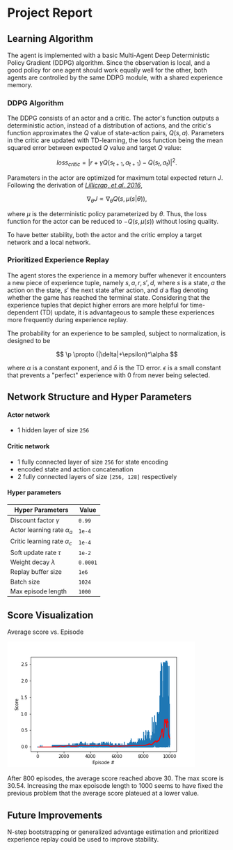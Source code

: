 # Project Report

## Learning Algorithm

The agent is implemented with a basic Multi-Agent Deep Deterministic Policy Gradient (DDPG) algorithm. Since the observation is local, and a good policy for one agent should work equally well for the other, both agents are controlled by the same DDPG module, with a shared experience memory.

### DDPG Algorithm

The DDPG consists of an actor and a critic. The actor's function outputs a deterministic action, instead of a distribution of actions, and the critic's function approximates the $Q$ value of state-action pairs, $Q(s, a)$. Parameters in the critic are updated with TD-learning, the loss function being the mean squared error between expected $Q$ value and target $Q$ value:

$$
loss_{critic} = |r+\gamma Q(s_{t+1}, a_{t+1}) - Q(s_t ,a_t)|^2.
$$

Parameters in the actor are optimized for maximum total expected return $J$. Following the derivation of [*Lillicrap, et al. 2016*](https://arxiv.org/abs/1509.02971), 

$$
\nabla_\theta J \propto \nabla_\theta Q(s, \mu(s|\theta)),
$$

where $\mu$ is the deterministic policy parameterized by $\theta$. Thus, the loss function for the actor can be reduced to $-Q(s, \mu(s))$ without losing quality.

To have better stability, both the actor and the critic employ a target network and a local network.

### Prioritized Experience Replay

The agent stores the experience in a memory buffer whenever it encounters a new piece of experience tuple, namely $s, a, r, s', d$, where $s$ is a state, $a$ the action on the state, $s'$ the next state after action, and $d$ a flag denoting whether the game has reached the terminal state. Considering that the experience tuples that depict higher errors are more helpful for time-dependent (TD) update, it is advantageous to sample these experiences more frequently during experience replay. 

The probability for an experience to be sampled, subject to normalization, is designed to be

$$
\p \propto (|\delta|+\epsilon)^\alpha
$$

where $\alpha$ is a constant exponent, and $\delta$ is the TD error. $\epsilon$ is a small constant that prevents a "perfect" experience with $0$ from never being selected.

## Network Structure and Hyper Parameters

#### Actor network

- 1 hidden layer of size `256`

#### Critic network

- 1 fully connected layer of size `256` for state encoding
- encoded state and action concatenation
- 2 fully connected layers of size `[256, 128]` respectively

#### Hyper parameters

|Hyper Parameters|Value|
|---|----|
|Discount factor $\gamma$| `0.99`|
|Actor learning rate $\alpha_a$|`1e-4`|
|Critic learning rate $\alpha_c$|`1e-4`|
|Soft update rate $\tau$|`1e-2`|
|Weight decay $\lambda$|`0.0001`|
|Replay buffer size|`1e6`|
|Batch size|`1024`|
|Max episode length|`1000`|


## Score Visualization

Average score vs. Episode

![Average score vs. episode](pictures/scores.png)

After 800 episodes, the average score reached above 30. The max score is 30.54. Increasing the max epoisode length to 1000 seems to have fixed the previous problem that the average score plateued at a lower value. 

## Future Improvements

N-step bootstrapping or generalized advantage estimation and prioritized experience replay could be used to improve stability.